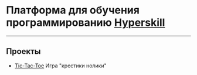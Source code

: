 # Платформа для обучения программированию [Hyperskill](https://hyperskill.org)
***
## Проекты

* [Tic-Tac-Toe](https://hyperskill.org/projects/48) Игра "крестики нолики"